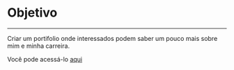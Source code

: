 # Objetivo

---

Criar um portifolio onde interessados podem saber um pouco mais sobre mim e minha carreira.

Você pode acessá-lo [aqui](https://netopinheiro.streamlit.app/)
